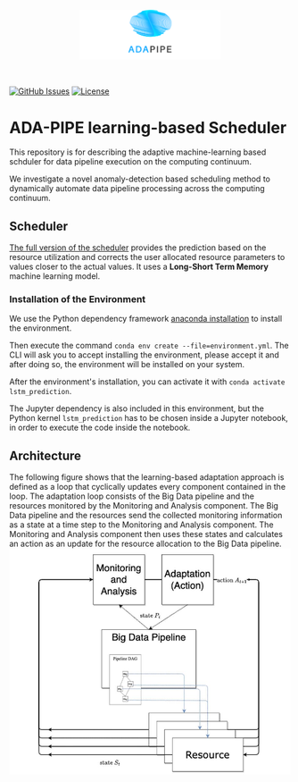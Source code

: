 <p align="center"><img width=50% src="https://raw.githubusercontent.com/DataCloud-project/ADA-PIPE/main/figure/ADAPIPE_Logo_TransparentBackground_White.png"></p>&nbsp;

[![GitHub Issues](https://img.shields.io/github/issues/DataCloud-project/ADA-PIPE.svg)](https://github.com/DataCloud-project/ADA-PIPE/issues)
[![License](https://img.shields.io/badge/license-Apache2.0-blue.svg)](https://opensource.org/licenses/Apache-2.0)

# ADA-PIPE learning-based Scheduler

This repository is for describing the adaptive machine-learning based schduler for data pipeline execution on the computing continuum.

We investigate a novel anomaly-detection based scheduling method to dynamically automate data pipeline processing across the computing continuum. 

## Scheduler

[The full version of the scheduler](https://github.com/MyGodItsFull0fStars/alibaba_clusterdata/tree/double-prediction/cluster-trace-gpu-v2020/prediction) provides the prediction based on the resource utilization and corrects the user allocated resource parameters to values closer to the actual values. It uses a **Long-Short Term Memory** machine learning model.

### Installation of the Environment

We use the Python dependency framework [anaconda installation](https://docs.anaconda.com/anaconda/install/index.html) to install the environment.

Then execute the command `conda env create --file=environment.yml`. The CLI will ask you to accept installing the environment, please accept it and after doing so, the environment will be installed on your system.

After the environment's installation, you can activate it with `conda activate lstm_prediction`. 


The Jupyter dependency is also included in this environment, but the Python kernel `lstm_prediction` has to be chosen inside a Jupyter notebook, in order to execute the code inside the notebook.

## Architecture

The following figure shows that the learning-based adaptation approach is defined as a loop that cyclically updates every component contained in the loop.
The adaptation loop consists of the Big Data pipeline and the resources monitored by the Monitoring and Analysis component. The Big Data pipeline and the resources send the collected monitoring information as a state at a time step to the Monitoring and Analysis component. The Monitoring and Analysis component then uses these states and calculates an action as an update for the resource allocation to the Big Data pipeline.
![alt text](https://raw.githubusercontent.com/DataCloud-project/ADA-PIPE/main/ADA-learning-scheduler/ada-loop2.JPG)
